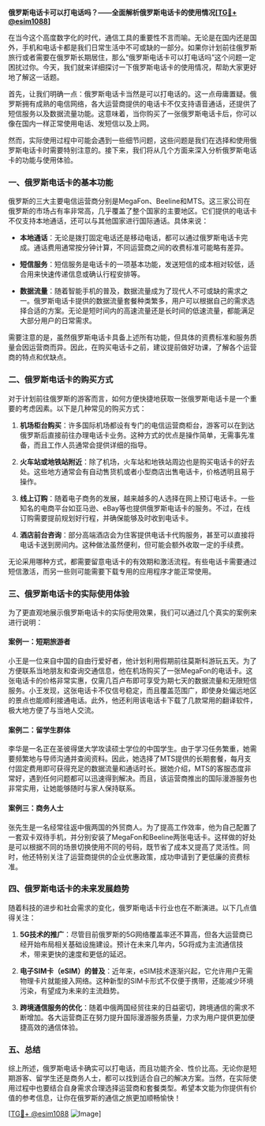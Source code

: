 **俄罗斯电话卡可以打电话吗？——全面解析俄罗斯电话卡的使用情况[[TG💪+ @esim1088](https://t.me/s/esim1088)]**

在当今这个高度数字化的时代，通信工具的重要性不言而喻。无论是在国内还是国外，手机和电话卡都是我们日常生活中不可或缺的一部分。如果你计划前往俄罗斯旅行或者需要在俄罗斯长期居住，那么“俄罗斯电话卡可以打电话吗”这个问题一定困扰过你。今天，我们就来详细探讨一下俄罗斯电话卡的使用情况，帮助大家更好地了解这一话题。

首先，让我们明确一点：俄罗斯电话卡当然是可以打电话的。这一点毋庸置疑。俄罗斯拥有成熟的电信网络，各大运营商提供的电话卡不仅支持语音通话，还提供了短信服务以及数据流量功能。这意味着，当你购买了一张俄罗斯电话卡后，你可以像在国内一样正常使用电话、发短信以及上网。

然而，实际使用过程中可能会遇到一些细节问题，这些问题是我们在选择和使用俄罗斯电话卡时需要特别注意的。接下来，我们将从几个方面来深入分析俄罗斯电话卡的功能与使用体验。

### 一、俄罗斯电话卡的基本功能

俄罗斯的三大主要电信运营商分别是MegaFon、Beeline和MTS。这三家公司在俄罗斯的市场占有率非常高，几乎覆盖了整个国家的主要地区。它们提供的电话卡不仅支持本地通话，还可以与其他国家进行国际通话。具体来说：

- **本地通话**：无论是拨打固定电话还是移动电话，都可以通过俄罗斯电话卡完成。通话费用通常按分钟计算，不同运营商之间的收费标准可能略有差异。
  
- **短信服务**：短信服务是电话卡的一项基本功能，发送短信的成本相对较低，适合用来快速传递信息或确认行程安排等。

- **数据流量**：随着智能手机的普及，数据流量成为了现代人不可或缺的需求之一。俄罗斯电话卡提供的数据流量套餐种类繁多，用户可以根据自己的需求选择合适的方案。无论是短时间内的高速流量还是长时间的低速流量，都能满足大部分用户的日常需求。

需要注意的是，虽然俄罗斯电话卡具备上述所有功能，但具体的资费标准和服务质量会因运营商而异。因此，在购买电话卡之前，建议提前做好功课，了解各个运营商的特点和优缺点。

### 二、俄罗斯电话卡的购买方式

对于计划前往俄罗斯的游客而言，如何方便快捷地获取一张俄罗斯电话卡是一个重要的考虑因素。以下是几种常见的购买方式：

1. **机场柜台购买**：许多国际机场都设有专门的电信运营商柜台，游客可以在到达俄罗斯后直接前往办理电话卡业务。这种方式的优点是操作简单，无需事先准备，而且工作人员通常会提供详细的指导。

2. **火车站或地铁站附近**：除了机场，火车站和地铁站周边也是购买电话卡的好去处。这些地方通常会有自动售货机或者小型商店出售电话卡，价格透明且易于操作。

3. **线上订购**：随着电子商务的发展，越来越多的人选择在网上预订电话卡。一些知名的电商平台如亚马逊、eBay等也提供俄罗斯电话卡的服务。不过，在线订购需要提前规划好行程，并确保能够及时收到电话卡。

4. **酒店前台咨询**：部分高端酒店会为住客提供电话卡代购服务，甚至可以直接将电话卡送到房间内。这种做法虽然便利，但可能会额外收取一定的手续费。

无论采用哪种方式，都需要留意电话卡的有效期和激活流程。有些电话卡需要通过短信激活，而另一些则可能需要下载专用的应用程序才能正常使用。

### 三、俄罗斯电话卡的实际使用体验

为了更直观地展示俄罗斯电话卡的实际使用效果，我们可以通过几个真实的案例来进行说明：

#### 案例一：短期旅游者

小王是一位来自中国的自由行爱好者，他计划利用假期前往莫斯科游玩五天。为了方便联系当地朋友和查询交通信息，他在机场购买了一张MegaFon的电话卡。这张电话卡的价格非常实惠，仅需几百卢布即可享受为期七天的数据流量和无限短信服务。小王发现，这张电话卡不仅信号稳定，而且覆盖范围广，即使身处偏远地区的景点也能顺利接通电话。此外，他还利用该电话卡下载了几款常用的翻译软件，极大地方便了与当地人交流。

#### 案例二：留学生群体

李华是一名正在圣彼得堡大学攻读硕士学位的中国学生。由于学习任务繁重，她需要频繁地与导师沟通并查阅资料。因此，她选择了MTS提供的长期套餐，每月支付固定费用即可获得充足的数据流量和通话时长。据她介绍，MTS的客服态度非常好，遇到任何问题都可以迅速得到解决。而且，该运营商推出的国际漫游服务也非常实用，让她能够随时与家人保持联系。

#### 案例三：商务人士

张先生是一名经常往返中俄两国的外贸商人。为了提高工作效率，他为自己配置了一套双卡双待手机，并分别安装了MegaFon和Beeline两张电话卡。这样做的好处是可以根据不同的场景切换使用不同的号码，既节省了成本又提高了灵活性。同时，他还特别关注了运营商提供的企业优惠政策，成功申请到了更低廉的资费标准。

### 四、俄罗斯电话卡的未来发展趋势

随着科技的进步和社会需求的变化，俄罗斯电话卡行业也在不断演进。以下几点值得关注：

1. **5G技术的推广**：尽管目前俄罗斯的5G网络覆盖率还不算高，但各大运营商已经开始布局相关基础设施建设。预计在未来几年内，5G将成为主流通信技术，带来更快的速度和更低的延迟。

2. **电子SIM卡（eSIM）的普及**：近年来，eSIM技术逐渐兴起，它允许用户无需物理卡片就能接入网络。这种新型的SIM卡形式不仅便于携带，还能减少环境污染，有望成为未来的主流趋势。

3. **跨境通信服务的优化**：随着中俄两国经贸往来的日益密切，跨境通信的需求不断增加。各大运营商正在努力提升国际漫游服务质量，力求为用户提供更加便捷高效的通信体验。

### 五、总结

综上所述，俄罗斯电话卡确实可以打电话，而且功能齐全、性价比高。无论你是短期游客、留学生还是商务人士，都可以找到适合自己的解决方案。当然，在实际使用过程中也要结合自身需求合理选择运营商和套餐类型。希望本文能为你提供有价值的参考信息，让你在俄罗斯的通信之旅更加顺畅愉快！

[[TG💪+ @esim1088](https://t.me/s/esim1088) ![Image](https://i.postimg.cc/4NQfJmqS/Snipaste-2025-05-13-00-14-12.png)]